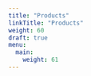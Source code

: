 ```yaml
---
title: "Products"
linkTitle: "Products"
weight: 60
draft: true
menu:
  main:
    weight: 61
---
```


